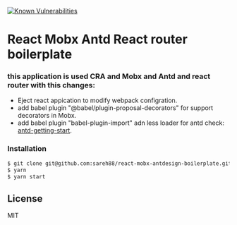 [![Known Vulnerabilities](https://snyk.io/test/github/sareh88/https://github.com/sareh88/badge.svg)](https://snyk.io/test/github/sareh88/https://github.com/sareh88)

# React Mobx Antd React router boilerplate

### this application is used CRA and Mobx and Antd and react router with this changes:

- Eject react appication to modify webpack configration.
- add babel plugin "@babel/plugin-proposal-decorators" for support decorators in Mobx.
- add babel plugin "babel-plugin-import" adn less loader for antd check: [antd-getting-start].

### Installation

```sh
$ git clone git@github.com:sareh88/react-mobx-antdesign-boilerplate.git
$ yarn
$ yarn start
```

## License

MIT

[antd-getting-start]: https://ant.design/docs/react/getting-started
